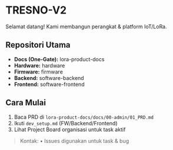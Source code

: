 # TRESNO-V2

Selamat datang! Kami membangun perangkat & platform IoT/LoRa.

## Repositori Utama
- **Docs (One-Gate):** lora-product-docs
- **Hardware:** hardware
- **Firmware:** firmware
- **Backend:** software-backend
- **Frontend:** software-frontend

## Cara Mulai
1. Baca PRD di `lora-product-docs/docs/00-admin/01_PRD.md`
2. Ikuti `dev_setup.md` (FW/Backend/Frontend)
3. Lihat Project Board organisasi untuk task aktif

> Kontak: <email> • Issues digunakan untuk task & bug
